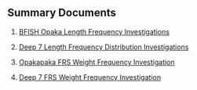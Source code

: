 
## Summary Documents  

  1. [BFISH Opaka Length Frequency Investigations](https://moshima-pifsc.github.io/FRMD-SAP-MOshima-SS3_Opakapaka_Assessment/BFISH_Length_Comp.html)
  
  2. [Deep 7 Length Frequency Distribution Investigations](https://moshima-pifsc.github.io/FRMD-SAP-MOshima-SS3_Opakapaka_Assessment/Deep_6_Length_Comps.html)  
  
  3. [Opakapaka FRS Weight Frequency Investigation](https://moshima-pifsc.github.io/FRMD-SAP-MOshima-SS3_Opakapaka_Assessment/R_scripts/FRS_Opaka_Investigation.html)
  

  4. [Deep 7 FRS Weight Frequency Investigation](https://moshima-pifsc.github.io/FRMD-SAP-MOshima-SS3_Opakapaka_Assessment/R_scripts/Deep7_FRS_Investigation.html)